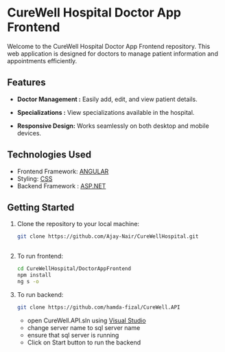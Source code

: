 # CureWell Hospital Doctor App Frontend

Welcome to the CureWell Hospital Doctor App Frontend repository. This web application is designed for doctors to manage patient information and appointments efficiently.

## Features

- **Doctor Management :** Easily add, edit, and view patient details.

- **Specializations :** View specializations available in the hospital.

- **Responsive Design:** Works seamlessly on both desktop and mobile devices.

## Technologies Used

- Frontend Framework: [ANGULAR](https://angular.io/docs)
- Styling: [CSS](https://developer.mozilla.org/en-US/docs/Web/CSS) 
- Backend Framework : [ASP.NET](https://learn.microsoft.com/en-us/aspnet/core/?view=aspnetcore-7.0)
## Getting Started

1. Clone the repository to your local machine:

   ```bash
   git clone https://github.com/Ajay-Nair/CureWellHospital.git
    
2. To run frontend: 
    ```bash
    cd CureWellHospital/DoctorAppFrontend
    npm install
    ng s -o

3. To run backend:
    ```bash
   git clone https://github.com/hamda-fizal/CureWell.API
   ```
   - open CureWell.API.sln using [Visual Studio](https://visualstudio.microsoft.com/downloads/) 
   - change server name to sql server name
   - ensure that sql server is running
   - Click on Start button to run the backend